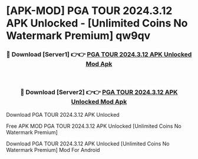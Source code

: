 # [APK-MOD] PGA TOUR 2024.3.12 APK Unlocked - [Unlimited Coins No Watermark Premium] qw9qv



<div align="center">
<h3>🔴 Download [Server1] 👉👉 <a href="https://momento.my/?title=PGA_TOUR_2024.3.12_APK_Unlocked">PGA TOUR 2024.3.12 APK Unlocked Mod Apk</a></h3><br>

<h3>🔴 Download [Server2] 👉👉 <a href="https://momento.my/?title=PGA_TOUR_2024.3.12_APK_Unlocked">PGA TOUR 2024.3.12 APK Unlocked Mod Apk</a></h3>
</div>



Download PGA TOUR 2024.3.12 APK Unlocked 

Free APK MOD PGA TOUR 2024.3.12 APK Unlocked [Unlimited Coins No Watermark Premium]

Download PGA TOUR 2024.3.12 APK Unlocked [Unlimited Coins No Watermark Premium] Mod For Android
